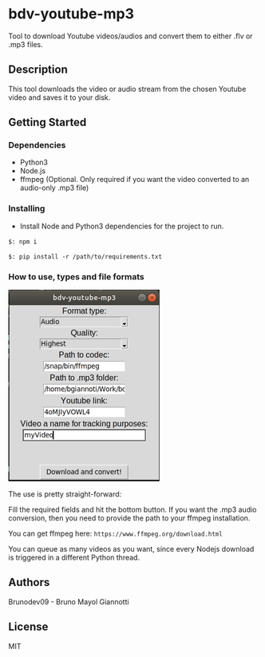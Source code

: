 # bdv-youtube-mp3

Tool to download Youtube videos/audios and convert them to either .flv or .mp3 files.

## Description

This tool downloads the video or audio stream from the chosen Youtube video and saves it to your disk.


## Getting Started

### Dependencies

* Python3
* Node.js
* ffmpeg (Optional. Only required if you want the video converted to an audio-only .mp3 file)

### Installing

* Install Node and Python3 dependencies for the project to run.
```
$: npm i
```
```
$: pip install -r /path/to/requirements.txt
```
### How to use, types and file formats

![](picture.png)

The use is pretty straight-forward:

Fill the required fields and hit the bottom button. If you want the .mp3 audio conversion, then you need to provide the path to your ffmpeg installation.

You can get ffmpeg here: `https://www.ffmpeg.org/download.html`

You can queue as many videos as you want, since every Nodejs download is triggered in a different Python thread.


## Authors

Brunodev09 - Bruno Mayol Giannotti

## License

MIT